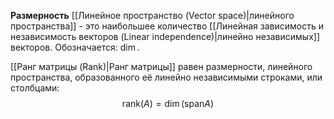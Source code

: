 **Размерность** [[Линейное пространство (Vector space)|линейного пространства]] - это наибольшее количество [[Линейная зависимость и независимость векторов (Linear independence)|линейно независимых]] векторов. Обозначается: $\dim$.

[[Ранг матрицы (Rank)|Ранг матрицы]] равен размерности, линейного пространства, образованного её линейно независимыми строками, или столбцами:$$\text{rank}(A)=\dim(\text{span}A)$$